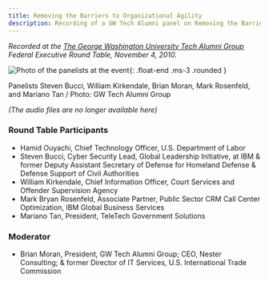 ```yaml
---
title: Removing the Barriers to Organizational Agility
description: Recording of a GW Tech Alumni panel on Removing the Barriers to Organizational Agility
---
```




*Recorded at the [The George Washington University Tech Alumni Group](http://www.facebook.com/group.php?gid=154839957865223) Federal Executive Round Table, November 4, 2010.*

![Photo of the panelists at the event](https://ben.balter.com/wp-content/uploads/2010/11/68153_493302469280_603259280_5451391_4928024_n-300x199.jpg "Steven Bucci, William Kirkendale, Brian Moran, Mark Rosenfeld, Mariano Tan "){: .float-end .ms-3 .rounded }

Panelists Steven Bucci, William Kirkendale, Brian Moran, Mark Rosenfeld, and Mariano Tan / Photo: GW Tech Alumni Group

*(The audio files are no longer available here)* <!--markdownlint-disable-line no-emphasis-as-heading-->

### Round Table Participants

* Hamid Ouyachi, Chief Technology Officer, U.S. Department of Labor
* Steven Bucci, Cyber Security Lead, Global Leadership Initiative, at IBM & former Deputy Assistant Secretary of Defense for Homeland Defense & Defense Support of Civil Authorities
* William Kirkendale, Chief Information Officer, Court Services and Offender Supervision Agency
* Mark Bryan Rosenfeld, Associate Partner, Public Sector CRM Call Center Optimization, IBM Global Business Services
* Mariano Tan, President, TeleTech Government Solutions

### Moderator

* Brian Moran, President, GW Tech Alumni Group; CEO, Nester Consulting; & former Director of IT Services, U.S. International Trade Commission
